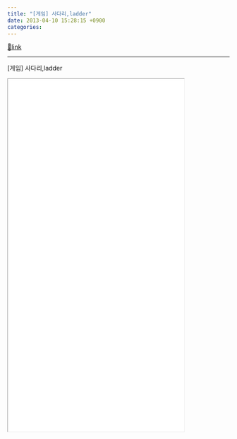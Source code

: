```yaml
---
title: "[게임] 사다리,ladder"
date: 2013-04-10 15:28:15 +0900
categories: 
---
```

[🔗link](http://www.mins01.com/mh/tech/read/820)
***


  


[게임] 사다리,ladder

  
<iframe frameborder="1" height="800" src="/web_work/fun/game_ladder/game_ladder.html" style="border-width: 1px;" width="400"></iframe>  

